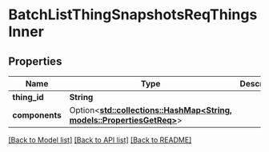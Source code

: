 # BatchListThingSnapshotsReqThingsInner

## Properties

Name | Type | Description | Notes
------------ | ------------- | ------------- | -------------
**thing_id** | **String** |  | 
**components** | Option<[**std::collections::HashMap<String, models::PropertiesGetReq>**](PropertiesGetReq.md)> |  | [optional]

[[Back to Model list]](../README.md#documentation-for-models) [[Back to API list]](../README.md#documentation-for-api-endpoints) [[Back to README]](../README.md)


